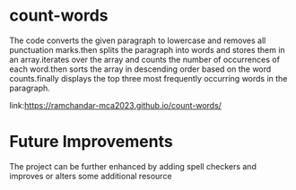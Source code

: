 # count-words

The code converts the given paragraph to lowercase and removes all punctuation marks.then splits the paragraph into words and stores them in an array.iterates over the array and counts the number of occurrences of each word.then sorts the array in descending order based on the word counts.finally displays the top three most frequently occurring words in the paragraph.


link:https://ramchandar-mca2023.github.io/count-words/
# Future Improvements
The project can be further enhanced by adding spell checkers and improves or alters some additional resource
